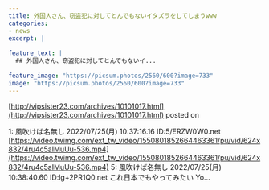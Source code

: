 ```yaml
---
title: 外国人さん、窃盗犯に対してとんでもないイタズラをしてしまうwww
categories:
- news
excerpt: |
  
feature_text: |
  ## 外国人さん、窃盗犯に対してとんでもないイ...
  
feature_image: "https://picsum.photos/2560/600?image=733"
image: "https://picsum.photos/2560/600?image=733"
---
```


[http://vipsister23.com/archives/10101017.html](http://vipsister23.com/archives/10101017.html)
posted on 

<!--more-->

1: 風吹けば名無し 2022/07/25(月) 10:37:16.16 ID:5/ERZW0W0.net [https://video.twimg.com/ext_tw_video/1550801852664463361/pu/vid/624x832/4ru4c5aIMuUu-536.mp4](https://video.twimg.com/ext_tw_video/1550801852664463361/pu/vid/624x832/4ru4c5aIMuUu-536.mp4) 5: 風吹けば名無し 2022/07/25(月) 10:38:40.60 ID:lg+2PR1Q0.net これ日本でもやってみたい Yo...
